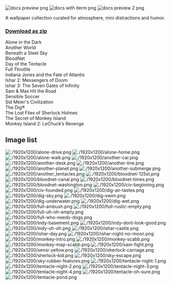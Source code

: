 ![docs preview png](./docs/preview.png)
![docs with iterm png](./docs/with-iterm.png)
![docs preview 2 png](./docs/preview-2.png)

A wallpaper collection curated for atmosphere, mini distractions and humor.

### [Download as zip](https://github.com/maciej-ka/dos-games-wallpapers/archive/master.zip)

Alone in the Dark<br />
Another World<br />
Beneath a Steel Sky<br />
BloodNet<br />
Day of the Tentacle<br />
Full Throttle<br />
Indiana Jones and the Fate of Atlantis<br />
Ishar 2: Messengers of Doom<br />
Ishar 3: The Seven Gates of Infinity<br />
Sam & Max Hit the Road<br />
Sensible Soccer<br />
Sid Meier's Civilization<br />
The Dig®<br />
The Lost Files of Sherlock Holmes<br />
The Secret of Monkey Island<br />
Monkey Island 2: LeChuck’s Revenge<br />

## Image list
![./1920x1200/alone-drive.png](./1920x1200/alone-drive.png)
![./1920x1200/alone-home.png](./1920x1200/alone-home.png)
![./1920x1200/alone-walk.png](./1920x1200/alone-walk.png)
![./1920x1200/another-car.png](./1920x1200/another-car.png)
![./1920x1200/another-desk.png](./1920x1200/another-desk.png)
![./1920x1200/another-line.png](./1920x1200/another-line.png)
![./1920x1200/another-planet.png](./1920x1200/another-planet.png)
![./1920x1200/another-submerge.png](./1920x1200/another-submerge.png)
![./1920x1200/another_tentacles.png](./1920x1200/another_tentacles.png)
![./1920x1200/bloodnet-125st.png](./1920x1200/bloodnet-125st.png)
![./1920x1200/bloodnet-canal.png](./1920x1200/bloodnet-canal.png)
![./1920x1200/bloodnet-times.png](./1920x1200/bloodnet-times.png)
![./1920x1200/bloodnet-washington.png](./1920x1200/bloodnet-washington.png)
![./1920x1200/civ-beginning.png](./1920x1200/civ-beginning.png)
![./1920x1200/civ-founded.png](./1920x1200/civ-founded.png)
![./1920x1200/dig-air-tastes.png](./1920x1200/dig-air-tastes.png)
![./1920x1200/dig-sky.png](./1920x1200/dig-sky.png)
![./1920x1200/dig-swim.png](./1920x1200/dig-swim.png)
![./1920x1200/dig-underwater.png](./1920x1200/dig-underwater.png)
![./1920x1200/dig-wet.png](./1920x1200/dig-wet.png)
![./1920x1200/full-ambush.png](./1920x1200/full-ambush.png)
![./1920x1200/full-rustic-empty.png](./1920x1200/full-rustic-empty.png)
![./1920x1200/full-uh-oh-empty.png](./1920x1200/full-uh-oh-empty.png)
![./1920x1200/full-who-needs-dogs.png](./1920x1200/full-who-needs-dogs.png)
![./1920x1200/indy-basement.png](./1920x1200/indy-basement.png)
![./1920x1200/indy-dont-look-good.png](./1920x1200/indy-dont-look-good.png)
![./1920x1200/indy-uh-oh.png](./1920x1200/indy-uh-oh.png)
![./1920x1200/ishar-castle.png](./1920x1200/ishar-castle.png)
![./1920x1200/ishar-day.png](./1920x1200/ishar-day.png)
![./1920x1200/ishar-night-no-moon.png](./1920x1200/ishar-night-no-moon.png)
![./1920x1200/monkey-intro.png](./1920x1200/monkey-intro.png)
![./1920x1200/monkey-scabb.png](./1920x1200/monkey-scabb.png)
![./1920x1200/monkey-map-scabb.png](./1920x1200/monkey-map-scabb.png)
![./1920x1200/sam-fight.png](./1920x1200/sam-fight.png)
![./1920x1200/sensi-yellow.png](./1920x1200/sensi-yellow.png)
![./1920x1200/sherlock-carriage.png](./1920x1200/sherlock-carriage.png)
![./1920x1200/sherlock-kid.png](./1920x1200/sherlock-kid.png)
![./1920x1200/sky-escape.png](./1920x1200/sky-escape.png)
![./1920x1200/sky-rubber-features.png](./1920x1200/sky-rubber-features.png)
![./1920x1200/tentacle-night-1.png](./1920x1200/tentacle-night-1.png)
![./1920x1200/tentacle-night-2.png](./1920x1200/tentacle-night-2.png)
![./1920x1200/tentacle-night-3.png](./1920x1200/tentacle-night-3.png)
![./1920x1200/tentacle-night-4.png](./1920x1200/tentacle-night-4.png)
![./1920x1200/tentacle-oh-sure.png](./1920x1200/tentacle-oh-sure.png)
![./1920x1200/tentacle-pond.png](./1920x1200/tentacle-pond.png)

